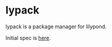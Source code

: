 # lypack

lypack is a package manager for lilypond.

Initial spec is [here](https://github.com/ciconia/lydown/wiki/Lilypond-package-manager-spec).


